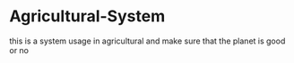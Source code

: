 # Agricultural-System
this is a system usage in agricultural and make sure that the planet is good or no 
